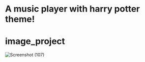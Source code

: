 
# A music player with harry potter theme!

# image_project
![Screenshot (107)](https://user-images.githubusercontent.com/112771618/189394915-03c1816e-2e76-4fcd-b322-3e1cfb5597a8.png)

